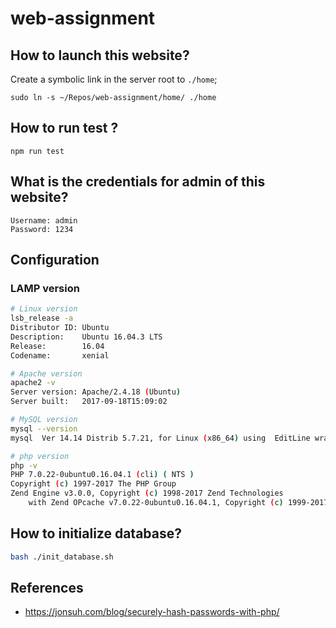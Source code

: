 # web-assignment
## How to launch this website?
Create a symbolic link in the server root to `./home`;
```
sudo ln -s ~/Repos/web-assignment/home/ ./home
```

## How to run test ?
```
npm run test
```

## What is the credentials for admin of this website?
```
Username: admin
Password: 1234
```

## Configuration
### LAMP version
```bash
# Linux version
lsb_release -a
Distributor ID: Ubuntu
Description:    Ubuntu 16.04.3 LTS
Release:        16.04
Codename:       xenial

# Apache version
apache2 -v
Server version: Apache/2.4.18 (Ubuntu)
Server built:   2017-09-18T15:09:02

# MySQL version
mysql --version
mysql  Ver 14.14 Distrib 5.7.21, for Linux (x86_64) using  EditLine wrapper

# php version
php -v
PHP 7.0.22-0ubuntu0.16.04.1 (cli) ( NTS )
Copyright (c) 1997-2017 The PHP Group
Zend Engine v3.0.0, Copyright (c) 1998-2017 Zend Technologies
    with Zend OPcache v7.0.22-0ubuntu0.16.04.1, Copyright (c) 1999-2017, by Zend Technologies
```

## How to initialize database?
``` sh
bash ./init_database.sh
```

## References
- https://jonsuh.com/blog/securely-hash-passwords-with-php/